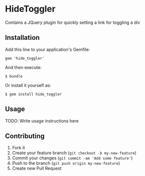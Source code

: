 # HideToggler

Contains a JQuery plugin for quickly setting a link for toggling a div

## Installation

Add this line to your application's Gemfile:

    gem 'hide_toggler'

And then execute:

    $ bundle

Or install it yourself as:

    $ gem install hide_toggler

## Usage

TODO: Write usage instructions here

## Contributing

1. Fork it
2. Create your feature branch (`git checkout -b my-new-feature`)
3. Commit your changes (`git commit -am 'Add some feature'`)
4. Push to the branch (`git push origin my-new-feature`)
5. Create new Pull Request
